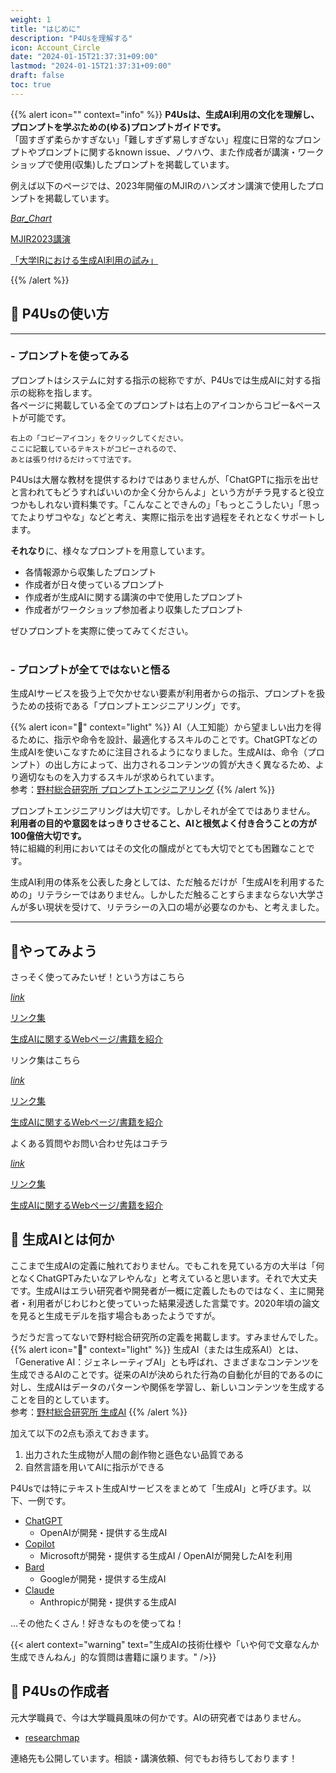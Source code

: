 ```yaml
---
weight: 1
title: "はじめに"
description: "P4Usを理解する"
icon: Account_Circle
date: "2024-01-15T21:37:31+09:00"
lastmod: "2024-01-15T21:37:31+09:00"
draft: false
toc: true
---
```


{{% alert icon="" context="info" %}}
<strong>P4Usは、生成AI利用の文化を理解し、プロンプトを学ぶための(ゆる)プロンプトガイドです。</strong>  
「固すぎず柔らかすぎない」「難しすぎず易しすぎない」程度に日常的なプロンプトやプロンプトに関するknown issue、ノウハウ、また作成者が講演・ワークショップで使用(収集)したプロンプトを掲載しています。

例えば以下のページでは、2023年開催のMJIRのハンズオン講演で使用したプロンプトを掲載しています。


<div class="row flex-xl-wrap pb-4">

<div id="list-item" class="col-md-4 col-12 py-2">
  <a class="text-decoration-none text-reset" href="../archive/irprompt/">
  <div class="card h-100 features feature-full-bg rounded p-4 position-relative overflow-hidden border-1">
      <span class="h1 icon-color">
        <i class="material-icons align-middle">Bar_Chart</i>
      </span>
      <div class="card-body p-0 content">
        <p class="fs-5 fw-semibold card-title mb-1">MJIR2023講演</p>
        <p class="para card-text mb-0">「大学IRにおける生成AI利用の試み」</p>
      </div>
    </div>
  </a>
</div>

</div>
{{% /alert %}}
<br>
  
## 🔰 P4Usの使い方
---
### - プロンプトを使ってみる

プロンプトはシステムに対する指示の総称ですが、P4Usでは生成AIに対する指示の総称を指します。  
各ページに掲載している全てのプロンプトは右上のアイコンからコピー&ペーストが可能です。

```
右上の「コピーアイコン」をクリックしてください。
ここに記載しているテキストがコピーされるので、
あとは張り付けるだけって寸法です。
```


P4Usは大層な教材を提供するわけではありませんが、「ChatGPTに指示を出せと言われてもどうすればいいのか全く分からんよ」という方がチラ見すると役立つかもしれない資料集です。「こんなことできんの」「もっとこうしたい」「思ってたよりザコやな」などと考え、実際に指示を出す過程をそれとなくサポートします。

<strong>それなり</strong>に、様々なプロンプトを用意しています。
- 各情報源から収集したプロンプト
- 作成者が日々使っているプロンプト
- 作成者が生成AIに関する講演の中で使用したプロンプト
- 作成者がワークショップ参加者より収集したプロンプト


ぜひプロンプトを実際に使ってみてください。  
<br>

### - プロンプトが全てではないと悟る

生成AIサービスを扱う上で欠かせない要素が利用者からの指示、プロンプトを扱うための技術である「プロンプトエンジニアリング」です。

{{% alert icon="📖" context="light" %}}
AI（人工知能）から望ましい出力を得るために、指示や命令を設計、最適化するスキルのことです。ChatGPTなどの生成AIを使いこなすために注目されるようになりました。生成AIは、命令（プロンプト）の出し方によって、出力されるコンテンツの質が大きく異なるため、より適切なものを入力するスキルが求められています。  
参考：[野村総合研究所 プロンプトエンジニアリング](https://www.nri.com/jp/knowledge/glossary/lst/ha/prompt_engineering)
{{% /alert %}}

プロンプトエンジニアリングは大切です。しかしそれが全てではありません。  
<strong>利用者の目的や意図をはっきりさせること、AIと根気よく付き合うことの方が100億倍大切です。</strong>  
特に組織的利用においてはその文化の醸成がとても大切でとても困難なことです。  



生成AI利用の体系を公表した身としては、ただ触るだけが「生成AIを利用するための」リテラシーではありません。しかしただ触ることすらままならない大学さんが多い現状を受けて、リテラシーの入口の場が必要なのかも、と考えました。
<br>

---
## 📗やってみよう
さっそく使ってみたいぜ！という方はこちら
<div class="row flex-xl-wrap pb-4">

<div id="list-item" class="col-md-4 col-12 py-2">
  <a class="text-decoration-none text-reset" href="../links/">
  <div class="card h-100 features feature-full-bg rounded p-4 position-relative overflow-hidden border-1">
      <span class="h1 icon-color">
        <i class="material-icons align-middle">link</i>
      </span>
      <div class="card-body p-0 content">
        <p class="fs-5 fw-semibold card-title mb-1">リンク集</p>
        <p class="para card-text mb-0">生成AIに関するWebページ/書籍を紹介</p>
      </div>
    </div>
  </a>
</div>

</div>


リンク集はこちら
<div class="row flex-xl-wrap pb-4">

<div id="list-item" class="col-md-4 col-12 py-2">
  <a class="text-decoration-none text-reset" href="../links/">
  <div class="card h-100 features feature-full-bg rounded p-4 position-relative overflow-hidden border-1">
      <span class="h1 icon-color">
        <i class="material-icons align-middle">link</i>
      </span>
      <div class="card-body p-0 content">
        <p class="fs-5 fw-semibold card-title mb-1">リンク集</p>
        <p class="para card-text mb-0">生成AIに関するWebページ/書籍を紹介</p>
      </div>
    </div>
  </a>
</div>

</div>

よくある質問やお問い合わせ先はコチラ
<div class="row flex-xl-wrap pb-4">

<div id="list-item" class="col-md-4 col-12 py-2">
  <a class="text-decoration-none text-reset" href="../links/">
  <div class="card h-100 features feature-full-bg rounded p-4 position-relative overflow-hidden border-1">
      <span class="h1 icon-color">
        <i class="material-icons align-middle">link</i>
      </span>
      <div class="card-body p-0 content">
        <p class="fs-5 fw-semibold card-title mb-1">リンク集</p>
        <p class="para card-text mb-0">生成AIに関するWebページ/書籍を紹介</p>
      </div>
    </div>
  </a>
</div>

</div>


## 🤖 生成AIとは何か

ここまで生成AIの定義に触れておりません。でもこれを見ている方の大半は「何となくChatGPTみたいなアレやんな」と考えていると思います。それで大丈夫です。生成AIはエラい研究者や開発者が一概に定義したものではなく、主に開発者・利用者がじわじわと使っていった結果浸透した言葉です。2020年頃の論文を見ると生成モデルを指す場合もあったようですが。

うだうだ言ってないで野村総合研究所の定義を掲載します。すみませんでした。
{{% alert icon="📖" context="light" %}}
生成AI（または生成系AI）とは、「Generative AI：ジェネレーティブAI」とも呼ばれ、さまざまなコンテンツを生成できるAIのことです。従来のAIが決められた行為の自動化が目的であるのに対し、生成AIはデータのパターンや関係を学習し、新しいコンテンツを生成することを目的としています。  
参考：[野村総合研究所 生成AI](https://www.nri.com/jp/knowledge/glossary/lst/sa/generative_ai)
{{% /alert %}}

加えて以下の2点も添えておきます。

1. 出力された生成物が人間の創作物と遜色ない品質である
2. 自然言語を用いてAIに指示ができる


P4Usでは特にテキスト生成AIサービスをまとめて「生成AI」と呼びます。以下、一例です。

* [ChatGPT](https://chat.openai.com/ "ChatGPT") 
  * OpenAIが開発・提供する生成AI
* [Copilot](https://copilot.microsoft.com/ "Copilot")
  * Microsoftが開発・提供する生成AI / OpenAIが開発したAIを利用
* [Bard](https://bard.google.com/chat "Bard")
  * Googleが開発・提供する生成AI
* [Claude](https://claude.ai/ "Claude")
  * Anthropicが開発・提供する生成AI

...その他たくさん！好きなものを使ってね！

{{< alert context="warning" text="生成AIの技術仕様や「いや何で文章なんか生成できんねん」的な質問は書籍に譲ります。" />}}





## 👾 P4Usの作成者
元大学職員で、今は大学職員風味の何かです。AIの研究者ではありません。
- [researchmap](https://researchmap.jp/gmoriki)

連絡先も公開しています。相談・講演依頼、何でもお待ちしております！